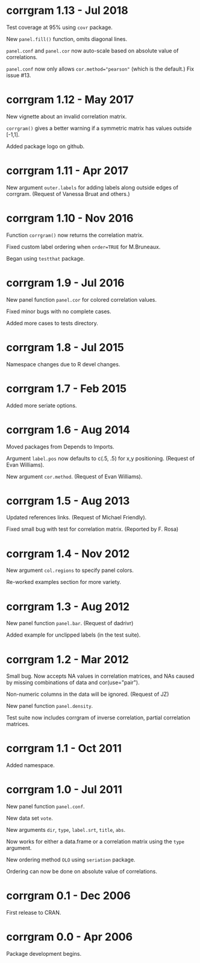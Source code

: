 
# corrgram 1.13 - Jul 2018

Test coverage at 95% using `covr` package.

New `panel.fill()` function, omits diagonal lines.

`panel.conf` and `panel.cor` now auto-scale based on absolute value of correlations.

`panel.conf` now only allows `cor.method="pearson"` (which is the default.) Fix issue #13.

# corrgram 1.12 - May 2017

New vignette about an invalid correlation matrix.

`corrgram()` gives a better warning if a symmetric matrix has values outside [-1,1].

Added package logo on github.

# corrgram 1.11 - Apr 2017

New argument `outer.labels` for adding labels along outside edges of corrgram. (Request of Vanessa Bruat and others.)

# corrgram 1.10 - Nov 2016

Function `corrgram()` now returns the correlation matrix.

Fixed custom label ordering when `order=TRUE` for M.Bruneaux.

Began using `testthat` package.

# corrgram 1.9 - Jul 2016

New panel function `panel.cor` for colored correlation values.

Fixed minor bugs with no complete cases.

Added more cases to tests directory.

# corrgram 1.8 - Jul 2015

Namespace changes due to R devel changes.

# corrgram 1.7 - Feb 2015

Added more seriate options.

# corrgram 1.6 - Aug 2014

Moved packages from Depends to Imports.

Argument `label.pos` now defaults to c(.5, .5) for x,y positioning. (Request of Evan Williams).

New argument `cor.method`. (Request of Evan Williams).

# corrgram 1.5 - Aug 2013

Updated references links.  (Request of Michael Friendly).

Fixed small bug with test for correlation matrix. (Reported by F. Rosa)

# corrgram 1.4 - Nov 2012

New argument `col.regions` to specify panel colors.

Re-worked examples section for more variety.

# corrgram 1.3 - Aug 2012

New panel function `panel.bar`.  (Request of dadrivr)

Added example for unclipped labels (in the test suite).

# corrgram 1.2 - Mar 2012

Small bug.  Now accepts NA values in correlation matrices, and
NAs caused by missing combinations of data and cor(use="pair").

Non-numeric columns in the data will be ignored. (Request of JZ)

New panel function `panel.density`.

Test suite now includes corrgram of inverse correlation, partial
correlation matrices.

# corrgram 1.1 - Oct 2011

Added namespace.

# corrgram 1.0 - Jul 2011

New panel function `panel.conf`.

New data set `vote`.

New arguments `dir`, `type`, `label.srt`, `title`, `abs`.

Now works for either a data.frame or a correlation matrix using the
`type` argument.

New ordering method `OLO` using `seriation` package.

Ordering can now be done on absolute value of correlations.

# corrgram 0.1 - Dec 2006

First release to CRAN.

# corrgram 0.0  - Apr 2006

Package development begins.
